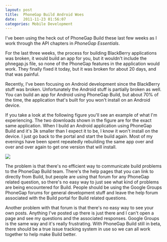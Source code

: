 ```yaml
---
layout: post
title:  PhoneGap Build Android Woes
date:   2011-11-23 01:56:07
categories: Mobile Development
---
```

I've been using the heck out of PhoneGap Build these last few weeks as I work through the API chapters in _PhoneGap Essentials_.

For the last three weeks, the process for building BlackBerry applications was broken, it would build an app for you, but it wouldn't include the phnegap.js file, so none of the PhoneGap features in the application would work. They finally fixed it today, but it was broken for about 20 days, and that was painful.

Recently, I've been focusing on Android development since the BlackBerry stuff was broken. Unfortunately the Android stuff is partially broken as well. You can build an app for Android using PhoneGap Build, but about 70% of the time, the application that's built for you won't install on an Android device.

If you take a look at the following figure you'll see an example of what I'm experiencing. The two downloads shown in the figure are for the exact same application. When I build an Android application using PhoneGap Build and it's 3k smaller than I expect it to be, I know it won't install on the device. I just go back to the portal and start the build again. Most of my evenings have been spent repeatedly rebuilding the same app over and over and over again to get one version that will install.

![](images/stories/2011/device-2011-11-22-205526.png)

The problem is that there's no efficient way to communicate build problems to the PhoneGap Build team. There's the help pages that you can link to directly from Build, but people are using that forum for any PhoneGap related question, so there's no easy way to just see what kind of problems are being encountered for Build. People should be using the Google Groups PhoneGap forums for general development stuff and leave the help forum associated with the Build portal for Build related questions.

Another problem with that forum is that there's no easy way to see your own posts. Anything I've posted up there is just there and I can't open a page and see my questions and the associated responses. Google Groups is the same way and it's really frustrating. With PhoneGap Build still in beta, there should be a true issue tracking system in use so we can all work together to help make Build better.